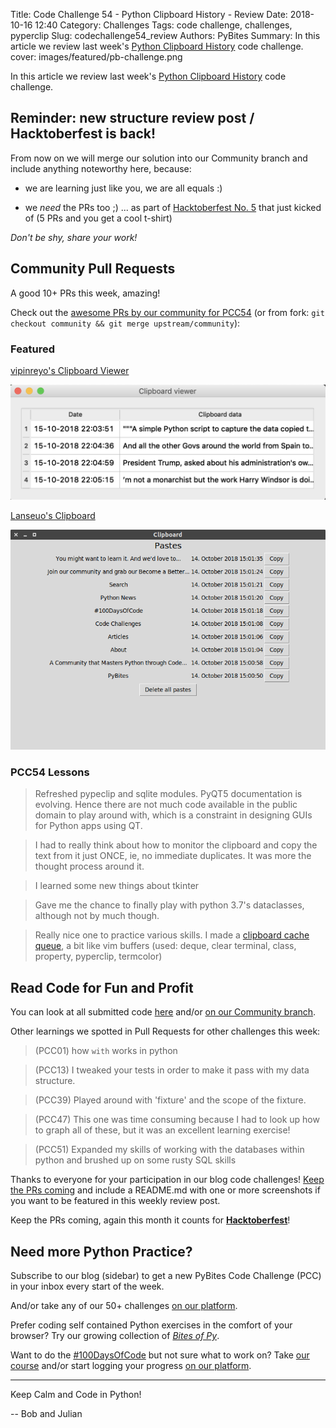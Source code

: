 Title: Code Challenge 54 - Python Clipboard History - Review
Date: 2018-10-16 12:40
Category: Challenges
Tags: code challenge, challenges, pyperclip
Slug: codechallenge54_review
Authors: PyBites
Summary: In this article we review last week's [Python Clipboard History](http://pybit.es/codechallenge54.html) code challenge. 
cover: images/featured/pb-challenge.png

In this article we review last week's [Python Clipboard History](http://pybit.es/codechallenge54.html) code challenge. 

## Reminder: new structure review post / Hacktoberfest is back!

From now on we will merge our solution into our Community branch and include anything noteworthy here, because:

* we are learning just like you, we are all equals :)

* we _need_ the PRs too ;) ... as part of [Hacktoberfest No. 5](https://hacktoberfest.digitalocean.com) that just kicked of (5 PRs and you get a cool t-shirt)

_Don't be shy, share your work!_

## Community Pull Requests

A good 10+ PRs this week, amazing!

Check out the [awesome PRs by our community for PCC54](https://github.com/pybites/challenges/tree/community/54) (or from fork: `git checkout community && git merge upstream/community`):

### Featured 

[vipinreyo's Clipboard Viewer](https://github.com/pybites/challenges/tree/community/54/vipinreyo)

![vipinreyo's Clipboard Viewer](https://github.com/pybites/challenges/blob/community/54/vipinreyo/Clipboard_viewer_screenshot.png?raw=true)

[Lanseuo's Clipboard](https://github.com/pybites/challenges/tree/community/54/Lanseuo)

![Lanseuo's Clipboard](https://github.com/pybites/challenges/blob/community/54/Lanseuo/screenshot.png?raw=true)

### PCC54 Lessons

<!-- -->
> Refreshed pypeclip and sqlite modules. PyQT5 documentation is evolving. Hence there are not much code available in the public domain to play around with, which is a constraint in designing GUIs for Python apps using QT.

<!-- -->
> I had to really think about how to monitor the clipboard and copy the text from it just ONCE, ie, no immediate duplicates. It was more the thought process around it.

<!-- -->
> I learned some new things about tkinter

<!-- -->
> Gave me the chance to finally play with python 3.7's dataclasses, although not by much though.

<!-- -->
> Really nice one to practice various skills. I made a [clipboard cache queue](http://projects.bobbelderbos.com/clipper/clipper.mp4), a bit like vim buffers (used: deque, clear terminal, class, property, pyperclip, termcolor)

## Read Code for Fun and Profit

You can look at all submitted code [here](https://github.com/pybites/challenges/pulls?q=is%3Apr+is%3Aclosed) and/or [on our Community branch](https://github.com/pybites/challenges/tree/community).

Other learnings we spotted in Pull Requests for other challenges this week: 

> (PCC01) how `with` works in python

<!-- -->
> (PCC13) I tweaked your tests in order to make it pass with my data structure.

<!-- -->
> (PCC39) Played around with 'fixture' and the scope of the fixture.

<!-- -->
> (PCC47) This one was time consuming because I had to look up how to graph all of these, but it was an excellent learning exercise!

<!-- -->
> (PCC51) Expanded my skills of working with the databases within python and brushed up on some rusty SQL skills

Thanks to everyone for your participation in our blog code challenges! [Keep the PRs coming](https://codechalleng.es/challenges/) and include a README.md with one or more screenshots if you want to be featured in this weekly review post.

Keep the PRs coming, again this month it counts for __[Hacktoberfest](https://hacktoberfest.digitalocean.com)__!

## Need more Python Practice?

Subscribe to our blog (sidebar) to get a new PyBites Code Challenge (PCC) in your inbox every start of the week.

And/or take any of our 50+ challenges [on our platform](https://codechalleng.es/challenges/). 

Prefer coding self contained Python exercises in the comfort of your browser? Try our growing collection of _[Bites of Py](https://codechalleng.es/bites/)_.

Want to do the [#100DaysOfCode](https://twitter.com/hashtag/100DaysOfCode?src=hash&lang=en) but not sure what to work on? Take [our course](https://talkpython.fm/100days?utm_source=pybites) and/or start logging your progress [on our platform](https://codechalleng.es/100days/).

---

Keep Calm and Code in Python!

-- Bob and Julian
